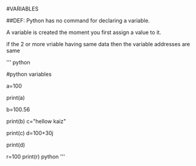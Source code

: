  
#VARIABLES

##DEF:
Python has no command for declaring a variable.

A variable is created the moment you first assign a value to it.

if the 2 or more vriable having same data then the variable addresses are same

'''
python

#python  variables

a=100

print(a)

b=100.56

print(b)
c="hellow kaiz"

print(c)
d=100+30j

print(d)

r=100
print(r)
python
'''